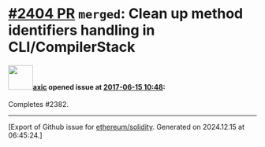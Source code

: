 # [\#2404 PR](https://github.com/ethereum/solidity/pull/2404) `merged`: Clean up method identifiers handling in CLI/CompilerStack

#### <img src="https://avatars.githubusercontent.com/u/20340?v=4" width="50">[axic](https://github.com/axic) opened issue at [2017-06-15 10:48](https://github.com/ethereum/solidity/pull/2404):

Completes #2382.




-------------------------------------------------------------------------------



[Export of Github issue for [ethereum/solidity](https://github.com/ethereum/solidity). Generated on 2024.12.15 at 06:45:24.]
